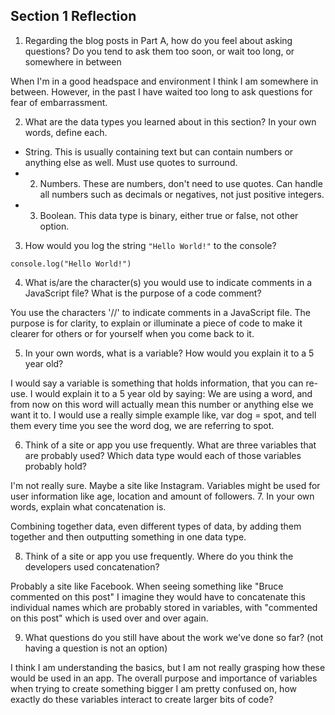## Section 1 Reflection

1. Regarding the blog posts in Part A, how do you feel about asking questions? Do you tend to ask them too soon, or wait too long, or somewhere in between

When I'm in a good headspace and environment I think I am somewhere in between. However, in the past I have waited too long to ask questions for fear of embarrassment.

2. What are the data types you learned about in this section? In your own words, define each.

- String. This is usually containing text but can contain numbers or anything else as well. Must use quotes to surround.
-  2. Numbers. These are numbers, don't need to use quotes. Can handle all numbers such as decimals or negatives, not just positive integers.
-  3. Boolean. This data type is binary, either true or false, not other option.

3. How would you log the string `"Hello World!"` to the console?

`console.log("Hello World!")`

4. What is/are the character(s) you would use to indicate comments in a JavaScript file? What is the purpose of a code comment?

You use the characters '//' to indicate comments in a JavaScript file. The purpose is for clarity, to explain or illuminate a piece of code to make it clearer for others or for yourself when you come back to it.

5. In your own words, what is a variable? How would you explain it to a 5 year old?

I would say a variable is something that holds information, that you can re-use. I would explain it to a 5 year old by saying: We are using a word, and from now on this word will actually mean this number or anything else we want it to. I would use a really simple example like, var dog = spot, and tell them every time you see the word dog, we are referring to spot.

6. Think of a site or app you use frequently. What are three variables that are probably used? Which data type would each of those variables probably hold?

I'm not really sure. Maybe a site like Instagram. Variables might be used for user information like age, location and amount of followers.
7. In your own words, explain what concatenation is.

Combining together data, even different types of data, by adding them together and then outputting something in one data type.

8. Think of a site or app you use frequently. Where do you think the developers used concatenation?

Probably a site like Facebook. When seeing something like "Bruce commented on this post" I imagine they would have to concatenate this individual names which are probably stored in variables, with "commented on this post" which is used over and over again.

9. What questions do you still have about the work we've done so far? (not having a question is not an option)

I think I am understanding the basics, but I am not really grasping how these would be used in an app. The overall purpose and importance of variables when trying to create something bigger I am pretty confused on, how exactly do these variables interact to create larger bits of code?
